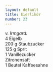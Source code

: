 ```yaml
---
layout: default
title: Eierlikör
number: 23
---
```


*v. Irmgard:*  
4 Eigelb  
200 g Staubzucker  
125 g Sprit  
1 Vanillezucker  
Zitronensaft  
1 Beutel Kaffeesahne
